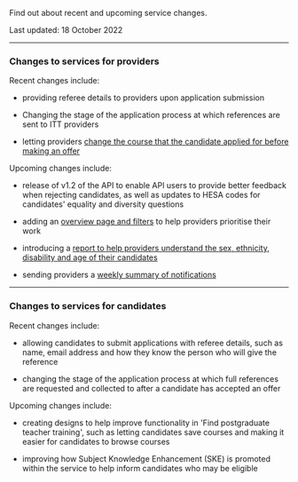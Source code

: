 <p class="govuk-body-l">Find out about recent and upcoming service changes.</p>

<p class="govuk-hint">Last updated: 18 October 2022</p>

***

### Changes to services for providers

Recent changes include:

* providing referee details to providers upon application submission

* Changing the stage of the application process at which references are sent to ITT providers

* letting providers [change the course that the candidate applied for before making an offer](https://bat-design-history.netlify.app/manage-teacher-training-applications/letting-providers-change-course-before-making-an-offer/)

Upcoming changes include:

* release of v1.2 of the API to enable API users to provide better feedback when rejecting candidates, as well as updates to HESA codes for candidates' equality and diversity questions

* adding an [overview page and filters](https://bat-design-history.netlify.app/manage-teacher-training-applications/adding-an-overview-page-and-filters-to-help-users-prioritise-their-work/) to help providers prioritise their work

* introducing a [report to help providers understand the sex, ethnicity, disability and age of their candidates](https://bat-design-history.netlify.app/manage-teacher-training-applications/simplifying-how-we-help-users-spot-bias-in-their-recruitment-processes/)

* sending providers a [weekly summary of notifications](https://bat-design-history.netlify.app/manage-teacher-training-applications/sending-users-a-weekly-summary-of-notifications/)


***
### Changes to services for candidates

Recent changes include:

* allowing candidates to submit applications with referee details, such as name, email address and how they know the person who will give the reference

* changing the stage of the application process at which full references are requested and collected to after a candidate has accepted an offer


Upcoming changes include:

* creating designs to help improve functionality in 'Find postgraduate teacher training', such as letting candidates save courses and making it easier for candidates to browse courses

* improving how Subject Knowledge Enhancement (SKE) is promoted within the service to help inform candidates who may be eligible
